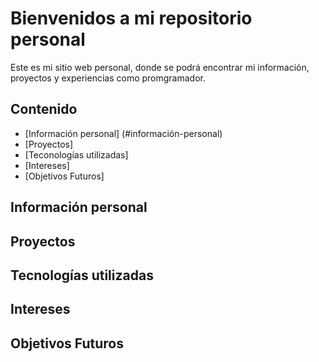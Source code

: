 # Bienvenidos a mi repositorio personal

Este es mi sitio web personal, donde se podrá encontrar mi información, proyectos y experiencias
como promgramador.

## Contenido
- [Información personal] (#información-personal)
- [Proyectos]
- [Teconologías utilizadas]
- [Intereses]
- [Objetivos Futuros]

## Información personal

## Proyectos

## Tecnologías utilizadas

## Intereses

## Objetivos Futuros

